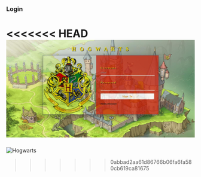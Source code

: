 ### Login

<<<<<<< HEAD
![Hogwarts](log.jpeg)
=======
![Hogwarts](https://github.com/login.png)
>>>>>>> 0abbad2aa61d86766b06fa6fa580cb619ca81675

